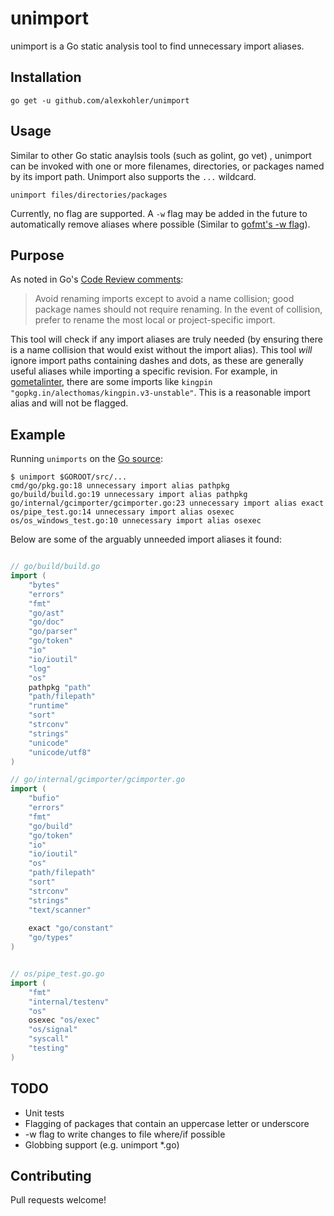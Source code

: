 # unimport

unimport is a Go static analysis tool to find unnecessary import aliases.

## Installation

    go get -u github.com/alexkohler/unimport

## Usage

Similar to other Go static anaylsis tools (such as golint, go vet) , unimport can be invoked with one or more filenames, directories, or packages named by its import path. Unimport also supports the `...` wildcard.

    unimport files/directories/packages

Currently, no flag are supported. A `-w` flag may be added in the future to automatically remove aliases where possible (Similar to [gofmt's -w flag](https://golang.org/cmd/gofmt/)).

## Purpose

As noted in Go's [Code Review comments](https://github.com/golang/go/wiki/CodeReviewComments#imports):

> Avoid renaming imports except to avoid a name collision; good package names should not require renaming.
> In the event of collision, prefer to rename the most local or project-specific import.

This tool will check if any import aliases are truly needed (by ensuring there is a name collision that would exist without the import alias). This tool _will_ ignore import paths containing dashes and dots, as these are generally useful aliases while importing a specific revision. For example, in [gometalinter](https://github.com/alecthomas/gometalinter), there are some imports like `kingpin "gopkg.in/alecthomas/kingpin.v3-unstable"`. This is a reasonable import alias and will not be flagged.

## Example

Running `unimports` on the [Go source](https://github.com/golang/go):

```
$ unimport $GOROOT/src/...
cmd/go/pkg.go:18 unnecessary import alias pathpkg
go/build/build.go:19 unnecessary import alias pathpkg
go/internal/gcimporter/gcimporter.go:23 unnecessary import alias exact
os/pipe_test.go:14 unnecessary import alias osexec
os/os_windows_test.go:10 unnecessary import alias osexec
```

Below are some of the arguably unneeded import aliases it found:


```Go

// go/build/build.go
import (                                                                                       
    "bytes"                                                                                    
    "errors"                                                                                   
    "fmt"                                                                                      
    "go/ast"                                                                                   
    "go/doc"                                                                                   
    "go/parser"                                                                                
    "go/token"                                                                                 
    "io"                                                                                       
    "io/ioutil"                                                                                
    "log"                                                                                      
    "os"                                                                                       
    pathpkg "path"                                                                             
    "path/filepath"                                                                            
    "runtime"                                                                                  
    "sort"                                                                                     
    "strconv"                                                                                  
    "strings"                                                                                  
    "unicode"                                                                                  
    "unicode/utf8"                                                                             
) 

// go/internal/gcimporter/gcimporter.go
import (                                                                                       
    "bufio"                                                                                    
    "errors"                                                                                   
    "fmt"                                                                                      
    "go/build"                                                                                 
    "go/token"                                                                                 
    "io"                                                                                       
    "io/ioutil"                                                                                
    "os"                                                                                       
    "path/filepath"                                                                            
    "sort"                                                                                     
    "strconv"                                                                                  
    "strings"                                                                                  
    "text/scanner"                                                                             
                                                                                               
    exact "go/constant"                                                                        
    "go/types"                                                                                 
)


// os/pipe_test.go.go
import (                                                                                       
    "fmt"                                                                                      
    "internal/testenv"                                                                         
    "os"                                                                                       
    osexec "os/exec"                                                                           
    "os/signal"                                                                                
    "syscall"                                                                                  
    "testing"                                                                                  
)
```


## TODO

- Unit tests
- Flagging of packages that contain an uppercase letter or underscore
- -w flag to write changes to file where/if possible
- Globbing support (e.g. unimport *.go)


## Contributing

Pull requests welcome!

